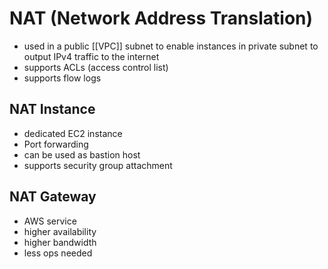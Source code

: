 # NAT (Network Address Translation)
- used in a public [[VPC]] subnet to enable instances in private subnet to output IPv4 traffic to the internet
- supports ACLs (access control list)
- supports flow logs
## NAT Instance
- dedicated EC2 instance
- Port forwarding
- can be used as bastion host
- supports security group attachment
## NAT Gateway
- AWS service
- higher availability
- higher bandwidth
- less ops needed


